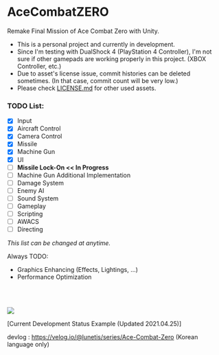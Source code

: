 # AceCombatZERO
Remake Final Mission of Ace Combat Zero with Unity.

* This is a personal project and currently in development.
* Since I'm testing with DualShock 4 (PlayStation 4 Controller), I'm not sure if other gamepads are working properly in this project. (XBOX Controller, etc.)
* Due to asset's license issue, commit histories can be deleted sometimes. (In that case, commit count will be very low.)
* Please check [LICENSE.md](https://github.com/lunetis/AceCombatZERO/blob/main/LICENSE.md) for other used assets.

### TODO List:
- [x] Input
- [x] Aircraft Control
- [x] Camera Control
- [x] Missile
- [x] Machine Gun
- [x] UI
- [ ] **Missile Lock-On << In Progress**
- [ ] Machine Gun Additional Implementation
- [ ] Damage System
- [ ] Enemy AI
- [ ] Sound System
- [ ] Gameplay
- [ ] Scripting
- [ ] AWACS
- [ ] Directing

*This list can be changed at anytime.*

Always TODO:
- Graphics Enhancing (Effects, Lightings, ...)
- Performance Optimization

<br>
<br>

![](https://github.com/lunetis/AceCombatZERO/blob/main/0425.gif)

[Current Development Status Example (Updated 2021.04.25)]

devlog : https://velog.io/@lunetis/series/Ace-Combat-Zero (Korean language only)
